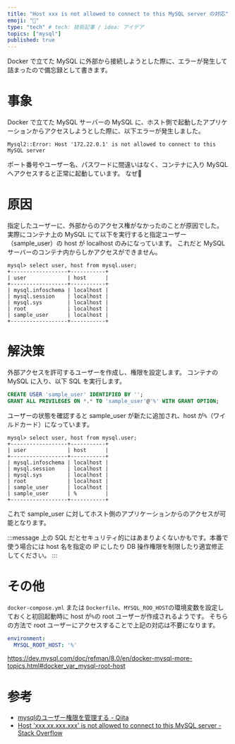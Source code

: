 ```yaml
---
title: "Host xxx is not allowed to connect to this MySQL server の対応"
emoji: "🚨"
type: "tech" # tech: 技術記事 / idea: アイデア
topics: ["mysql"]
published: true
---
```


Docker で立てた MySQL に外部から接続しようとした際に、エラーが発生して詰まったので備忘録として書きます。

# 事象

Docker で立てた MySQL サーバーの MySQL に、ホスト側で起動したアプリケーションからアクセスしようとした際に、以下エラーが発生しました。

```
Mysql2::Error: Host '172.22.0.1' is not allowed to connect to this MySQL server
```

ポート番号やユーザー名、パスワードに間違いはなく、コンテナに入り MySQL へアクセスすると正常に起動しています。
なぜ🤔


# 原因

指定したユーザーに、外部からのアクセス権がなかったのことが原因でした。
実際にコンテナ上の MySQL にて以下を実行すると指定ユーザー（sample_user）の host が localhost のみになっています。
これだと MySQL サーバーのコンテナ内からしかアクセスができません。

```
mysql> select user, host from mysql.user;
+------------------+-----------+
| user             | host      |
+------------------+-----------+
| mysql.infoschema | localhost |
| mysql.session    | localhost |
| mysql.sys        | localhost |
| root             | localhost |
| sample_user      | localhost |
+------------------+-----------+
```

# 解決策
外部アクセスを許可するユーザーを作成し、権限を設定します。
コンテナの MySQL に入り、以下 SQL を実行します。

```sql
CREATE USER 'sample_user' IDENTIFIED BY '';
GRANT ALL PRIVILEGES ON *.* TO 'sample_user'@'%' WITH GRANT OPTION;
```

ユーザーの状態を確認すると sample_user が新たに追加され、host が`%`（ワイルドカード）になっています。

```
mysql> select user, host from mysql.user;
+------------------+-----------+
| user             | host      |
+------------------+-----------+
| mysql.infoschema | localhost |
| mysql.session    | localhost |
| mysql.sys        | localhost |
| root             | localhost |
| sample_user      | localhost |
| sample_user      | %         |
+------------------+-----------+
```

これで sample_user に対してホスト側のアプリケーションからのアクセスが可能となります。

:::message
上の SQL だとセキュリティ的にはあまりよくないかもです。本番で使う場合には host 名を指定の IP にしたり DB 操作権限を制限したり適宜修正してください。
:::

# その他
`docker-compose.yml` または `Dockerfile`、`MYSQL_ROO_HOST`の環境変数を設定しておくと初回起動時に host が`%`の root ユーザーが作成されるようです。
そちらの方法で root ユーザーにアクセスすることで上記の対応は不要になります。

```yml
environment:
  MYSQL_ROOT_HOST: '%'
```

https://dev.mysql.com/doc/refman/8.0/en/docker-mysql-more-topics.html#docker_var_mysql-root-host

# 参考
- [mysqlのユーザー権限を管理する - Qiita](https://qiita.com/harada4atsushi/items/a36d26c798967e1f2cd9)
- [Host 'xxx.xx.xxx.xxx' is not allowed to connect to this MySQL server - Stack Overflow](https://stackoverflow.com/questions/1559955/host-xxx-xx-xxx-xxx-is-not-allowed-to-connect-to-this-mysql-server)